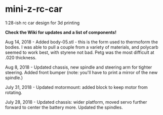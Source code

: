 # mini-z-rc-car
1:28-ish rc car design for 3d printing

**Check the Wiki for updates and a list of components!**

Aug 14, 2018 - Added body-05.stl - this is the form used to thermoform the bodies. I was able to pull a couple from a variety of materials, and polycarb seemed to work best, with styrene not bad. Petg was the most difficult at .020 thickness.

Aug 8, 2018 - Updated chassis, new spindle and steering arm for tighter steering. Added front bumper (note: you'll have to print a mirror of the new spindle.)

July 31, 2018 - Updated motormount: added block to keep motor from rotating.

July 28, 2018 - Updated chassis: wider platform, moved servo further forward to center the battery more. Updated the spindles.


